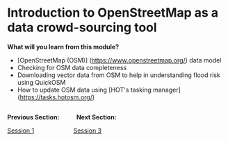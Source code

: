 # Introduction to OpenStreetMap as a data crowd-sourcing tool
**What will you learn from this module?**

- [OpenStreetMap (OSM)] (https://www.openstreetmap.org/) data model
- Checking for OSM data completeness
- Downloading vector data from OSM to help in understanding flood risk using QuickOSM
- How to update OSM data using [HOT's tasking manager] (https://tasks.hotosm.org/)


##
**Previous Section:**&nbsp;&nbsp;&nbsp;&nbsp;&nbsp;&nbsp;&nbsp; &nbsp; **Next Section:**

<a href="Session1.md" title="Session 1">Session 1</a> &nbsp; &nbsp; &nbsp; &nbsp; &nbsp; &nbsp; &nbsp; &nbsp; &nbsp; &nbsp; &nbsp; <a href="Session3.md" title="Session 3">Session 3</a>
